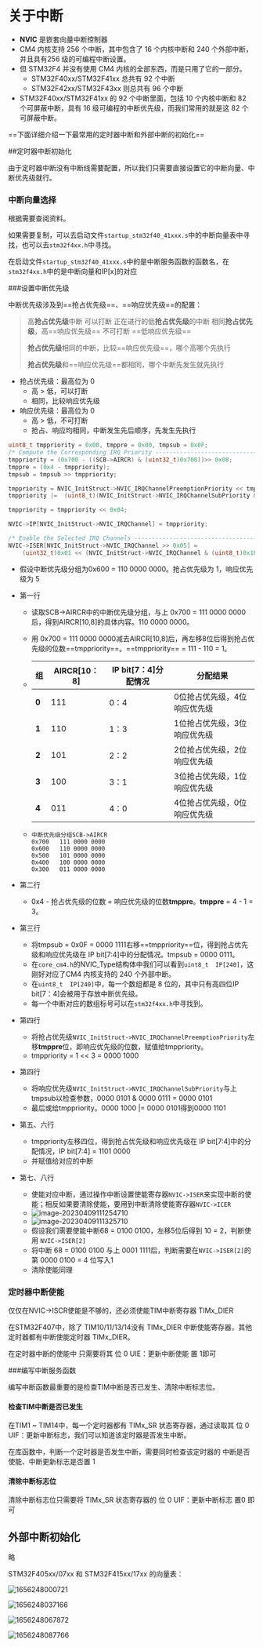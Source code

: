 # 关于中断

- **NVIC** 是嵌套向量中断控制器
- CM4 内核支持 256 个中断，其中包含了 16 个内核中断和 240 个外部中断，并且具有256 级的可编程中断设置。
- 但 STM32F4 并没有使用 CM4 内核的全部东西，而是只用了它的一部分。
  - STM32F40xx/STM32F41xx 总共有 92 个中断
  - STM32F42xx/STM32F43xx 则总共有 96 个中断
- STM32F40xx/STM32F41xx 的 92 个中断里面，包括 10 个内核中断和 82 个可屏蔽中断，具有 16 级可编程的中断优先级，而我们常用的就是这 82 个可屏蔽中断。

==下面详细介绍一下最常用的定时器中断和外部中断的初始化==

##定时器中断初始化

由于定时器中断没有中断线需要配置，所以我们只需要直接设置它的中断向量、中断优先级就行。

### 中断向量选择

根据需要查阅资料。

如果需要复制，可以去启动文件`startup_stm32f40_41xxx.s`中的中断向量表中寻找，也可以去`stm32f4xx.h`中寻找。

在启动文件`startup_stm32f40_41xxx.s`中的是中断服务函数的函数名，在`stm32f4xx.h`中的是中断向量和IP[x]的对应

###设置中断优先级

中断优先级涉及到==抢占优先级==、==响应优先级==的配置：

>高**抢占优先级**中断	可以打断	正在进行的低**抢占优先级**的中断
>相同**抢占优先级**，高==响应优先级==	不可打断	==低响应优先级==
>
>**抢占优先级**相同的中断，比较==响应优先级==，哪个高哪个先执行
>
>**抢占优先级**和==响应优先级==都相同，哪个中断先发生就先执行

- 抢占优先级：最高位为 0 
  - 高 > 低，可以打断
  - 相同，比较响应优先级
- 响应优先级：最高位为 0 
  - 高 > 低，不可打断
  - 抢占、响应均相同，中断发生先后顺序，先发生先执行

```c
uint8_t tmppriority = 0x00, tmppre = 0x00, tmpsub = 0x0F;
/* Compute the Corresponding IRQ Priority --------------------------------*/    
tmppriority = (0x700 - ((SCB->AIRCR) & (uint32_t)0x700))>> 0x08;
tmppre = (0x4 - tmppriority);
tmpsub = tmpsub >> tmppriority;

tmppriority = NVIC_InitStruct->NVIC_IRQChannelPreemptionPriority << tmppre;
tmppriority |=  (uint8_t)(NVIC_InitStruct->NVIC_IRQChannelSubPriority & tmpsub);

tmppriority = tmppriority << 0x04;

NVIC->IP[NVIC_InitStruct->NVIC_IRQChannel] = tmppriority;

/* Enable the Selected IRQ Channels --------------------------------------*/
NVIC->ISER[NVIC_InitStruct->NVIC_IRQChannel >> 0x05] =
    (uint32_t)0x01 << (NVIC_InitStruct->NVIC_IRQChannel & (uint8_t)0x1F);
```

- 假设中断优先级分组为0x600 = 110 0000 0000。抢占优先级为 1，响应优先级为 5

- 第一行

  - 读取SCB->AIRCR中的中断优先级分组，与上 0x700 = 111 0000 0000后，得到AIRCR[10,8]的具体内容。110 0000 0000。

  - 用 0x700 = 111 0000 0000减去AIRCR[10,8]后，再左移8位后得到抢占优先级的位数==tmppriority==。==tmppriority== = 111 - 110 = 1。

  - 
    | **组** | AIRCR[10：8] | IP bit[7：4]分配情况 | 分配结果                     |
    | ------ | ------------ | -------------------- | ---------------------------- |
    | **0**  | 111          | 0：4                 | 0位抢占优先级，4位响应优先级 |
    | **1**  | 110          | 1：3                 | 1位抢占优先级，3位响应优先级 |
    | **2**  | 101          | 2：2                 | 2位抢占优先级，2位响应优先级 |
    | **3**  | 100          | 3：1                 | 3位抢占优先级，1位响应优先级 |
    | **4**  | 011          | 4：0                 | 4位抢占优先级，0位响应优先级 |

  - ```
    中断优先级分组SCB->AIRCR
    0x700	111 0000 0000
    0x600	110 0000 0000
    0x500	101 0000 0000
    0x400	100 0000 0000
    0x300	011 0000 0000
    ```

- 第二行
  - 0x4 - 抢占优先级的位数 = 响应优先级的位数**tmppre**。**tmppre** = 4 - 1 = 3。
  
- 第三行

  - 将tmpsub = 0x0F = 0000 1111右移==tmppriority==位，得到抢占优先级和响应优先级在 IP bit[7:4]中的分配情况。tmpsub = 0000 0111。
  - 在`core_cm4.h`的NVIC_Type结构体中我们可以看到`uint8_t  IP[240]`，这刚好对应了CM4 内核支持的 240 个外部中断。
  - 在`uint8_t  IP[240]`中，每一个数组都是 8 位的，其中只有高四位IP bit[7：4]会被用于存放中断优先级。
  - 每一个中断对应的数组标号可以在`stm32f4xx.h`中寻找到。

- 第四行

  - 将抢占优先级`NVIC_InitStruct->NVIC_IRQChannelPreemptionPriority`左移**tmppre**位，即响应优先级的位数，赋值给tmppriority。
  - tmppriority = 1 << 3 = 0000 1000

- 第四行

  - 将响应优先级`NVIC_InitStruct->NVIC_IRQChannelSubPriority`与上tmpsub以检查参数，0000 0101 & 0000 0111 = 0000 0101
  - 最后或给tmppriority。0000 1000 |= 0000 0101得到0000 1101

- 第五、六行

  - tmppriority左移四位，得到抢占优先级和响应优先级在 IP bit[7:4]中的分配情况，IP bit[7:4] = 1101 0000
  - 并赋值给对应的中断

- 第七、八行

  - 使能对应中断，通过操作中断设置使能寄存器`NVIC->ISER`来实现中断的使能；相反如果要清除使能，要用到中断清除使能寄存器`NVIC->ICER`
  - ![image-20230409111254710](assets/image-20230409111254710.png)
  - ![image-20230409111325710](assets/image-20230409111325710.png)
  - 假设我们需要使能中断68 = 0100 0100，左移5位后得到 10 = 2，判断使用 `NVIC->ISER[2]`
  - 将中断 68 = 0100 0100 与上 0001 1111后，判断需要在`NVIC->ISER[2]`的第 0000 0100 = 4 位写入1
  - 清除使能同理


### 定时器中断使能

仅仅在NVIC->ISCR使能是不够的，还必须使能TIM中断寄存器 TIMx_DIER

在STM32F407中，除了 TIM10/11/13/14没有 TIMx_DIER 中断使能寄存器，其他定时器都有中断使能定时器 TIMx_DIER。

在定时器中断的使能中 只需要将其 位 0 UIE：更新中断使能 置 1即可

###编写中断服务函数

编写中断函数最重要的是检查TIM中断是否已发生、清除中断标志位。

#### 检查TIM中断是否已发生

在TIM1 ~ TIM14中，每一个定时器都有 TIMx_SR 状态寄存器，通过读取其 位 0 UIF：更新中断标志，我们可以知道该定时器是否发生中断。

在库函数中，判断一个定时器是否发生中断，需要同时检查该定时器的 中断是否使能、中断更新标志是否置 1

#### 清除中断标志位

清除中断标志位只需要将 TIMx_SR 状态寄存器的 位 0 UIF：更新中断标志 置0 即可

## 外部中断初始化

略







STM32F405xx/07xx 和 STM32F415xx/17xx 的向量表：

![1656248000721](assets/1656248000721.png)

![1656248037166](assets/1656248037166.png)

![1656248067872](assets/1656248067872.png)

![1656248087766](assets/1656248087766.png)
